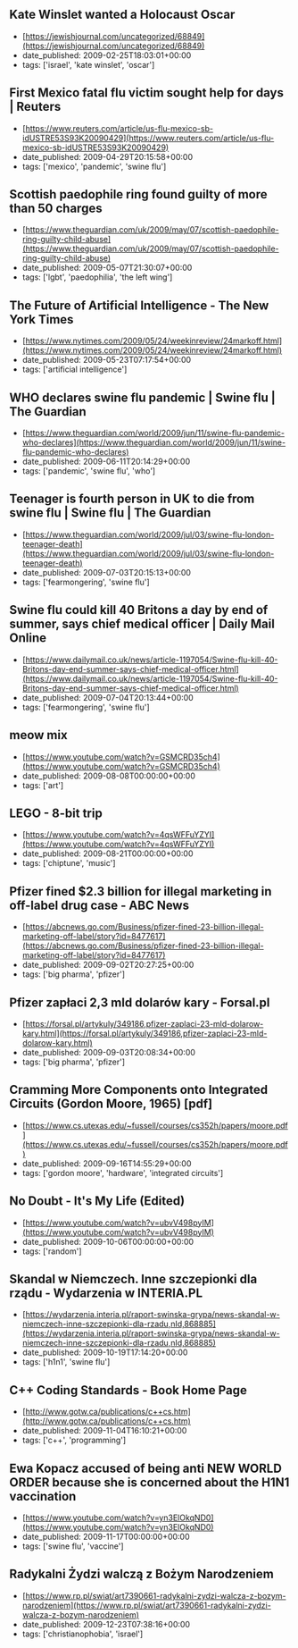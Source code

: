  ## Kate Winslet wanted a Holocaust Oscar
 - [https://jewishjournal.com/uncategorized/68849](https://jewishjournal.com/uncategorized/68849)
 - date_published: 2009-02-25T18:03:01+00:00
 - tags: ['israel', 'kate winslet', 'oscar']

 ## First Mexico fatal flu victim sought help for days | Reuters
 - [https://www.reuters.com/article/us-flu-mexico-sb-idUSTRE53S93K20090429](https://www.reuters.com/article/us-flu-mexico-sb-idUSTRE53S93K20090429)
 - date_published: 2009-04-29T20:15:58+00:00
 - tags: ['mexico', 'pandemic', 'swine flu']

 ## Scottish paedophile ring found guilty of more than 50 charges
 - [https://www.theguardian.com/uk/2009/may/07/scottish-paedophile-ring-guilty-child-abuse](https://www.theguardian.com/uk/2009/may/07/scottish-paedophile-ring-guilty-child-abuse)
 - date_published: 2009-05-07T21:30:07+00:00
 - tags: ['lgbt', 'paedophilia', 'the left wing']

 ## The Future of Artificial Intelligence - The New York Times
 - [https://www.nytimes.com/2009/05/24/weekinreview/24markoff.html](https://www.nytimes.com/2009/05/24/weekinreview/24markoff.html)
 - date_published: 2009-05-23T07:17:54+00:00
 - tags: ['artificial intelligence']

 ## WHO declares swine flu pandemic | Swine flu | The Guardian
 - [https://www.theguardian.com/world/2009/jun/11/swine-flu-pandemic-who-declares](https://www.theguardian.com/world/2009/jun/11/swine-flu-pandemic-who-declares)
 - date_published: 2009-06-11T20:14:29+00:00
 - tags: ['pandemic', 'swine flu', 'who']

 ## Teenager is fourth person in UK to die from swine flu | Swine flu | The Guardian
 - [https://www.theguardian.com/world/2009/jul/03/swine-flu-london-teenager-death](https://www.theguardian.com/world/2009/jul/03/swine-flu-london-teenager-death)
 - date_published: 2009-07-03T20:15:13+00:00
 - tags: ['fearmongering', 'swine flu']

 ## Swine flu could kill 40 Britons a day by end of summer, says chief medical officer | Daily Mail Online
 - [https://www.dailymail.co.uk/news/article-1197054/Swine-flu-kill-40-Britons-day-end-summer-says-chief-medical-officer.html](https://www.dailymail.co.uk/news/article-1197054/Swine-flu-kill-40-Britons-day-end-summer-says-chief-medical-officer.html)
 - date_published: 2009-07-04T20:13:44+00:00
 - tags: ['fearmongering', 'swine flu']

 ## meow mix
 - [https://www.youtube.com/watch?v=GSMCRD35ch4](https://www.youtube.com/watch?v=GSMCRD35ch4)
 - date_published: 2009-08-08T00:00:00+00:00
 - tags: ['art']

 ## LEGO - 8-bit trip
 - [https://www.youtube.com/watch?v=4qsWFFuYZYI](https://www.youtube.com/watch?v=4qsWFFuYZYI)
 - date_published: 2009-08-21T00:00:00+00:00
 - tags: ['chiptune', 'music']

 ## Pfizer fined $2.3 billion for illegal marketing in off-label drug case - ABC News
 - [https://abcnews.go.com/Business/pfizer-fined-23-billion-illegal-marketing-off-label/story?id=8477617](https://abcnews.go.com/Business/pfizer-fined-23-billion-illegal-marketing-off-label/story?id=8477617)
 - date_published: 2009-09-02T20:27:25+00:00
 - tags: ['big pharma', 'pfizer']

 ## Pfizer zapłaci 2,3 mld dolarów kary - Forsal.pl
 - [https://forsal.pl/artykuly/349186,pfizer-zaplaci-23-mld-dolarow-kary.html](https://forsal.pl/artykuly/349186,pfizer-zaplaci-23-mld-dolarow-kary.html)
 - date_published: 2009-09-03T20:08:34+00:00
 - tags: ['big pharma', 'pfizer']

 ## Cramming More Components onto Integrated Circuits (Gordon Moore, 1965) [pdf]
 - [https://www.cs.utexas.edu/~fussell/courses/cs352h/papers/moore.pdf](https://www.cs.utexas.edu/~fussell/courses/cs352h/papers/moore.pdf)
 - date_published: 2009-09-16T14:55:29+00:00
 - tags: ['gordon moore', 'hardware', 'integrated circuits']

 ## No Doubt - It's My Life (Edited)
 - [https://www.youtube.com/watch?v=ubvV498pyIM](https://www.youtube.com/watch?v=ubvV498pyIM)
 - date_published: 2009-10-06T00:00:00+00:00
 - tags: ['random']

 ## Skandal w Niemczech. Inne szczepionki dla rządu - Wydarzenia w INTERIA.PL
 - [https://wydarzenia.interia.pl/raport-swinska-grypa/news-skandal-w-niemczech-inne-szczepionki-dla-rzadu,nId,868885](https://wydarzenia.interia.pl/raport-swinska-grypa/news-skandal-w-niemczech-inne-szczepionki-dla-rzadu,nId,868885)
 - date_published: 2009-10-19T17:14:20+00:00
 - tags: ['h1n1', 'swine flu']

 ## C++ Coding Standards - Book Home Page
 - [http://www.gotw.ca/publications/c++cs.htm](http://www.gotw.ca/publications/c++cs.htm)
 - date_published: 2009-11-04T16:10:21+00:00
 - tags: ['c++', 'programming']

 ## Ewa Kopacz accused of being anti NEW WORLD ORDER because she is concerned about the H1N1 vaccination
 - [https://www.youtube.com/watch?v=yn3ElOkqND0](https://www.youtube.com/watch?v=yn3ElOkqND0)
 - date_published: 2009-11-17T00:00:00+00:00
 - tags: ['swine flu', 'vaccine']

 ## Radykalni Żydzi walczą z Bożym Narodzeniem
 - [https://www.rp.pl/swiat/art7390661-radykalni-zydzi-walcza-z-bozym-narodzeniem](https://www.rp.pl/swiat/art7390661-radykalni-zydzi-walcza-z-bozym-narodzeniem)
 - date_published: 2009-12-23T07:38:16+00:00
 - tags: ['christianophobia', 'israel']

